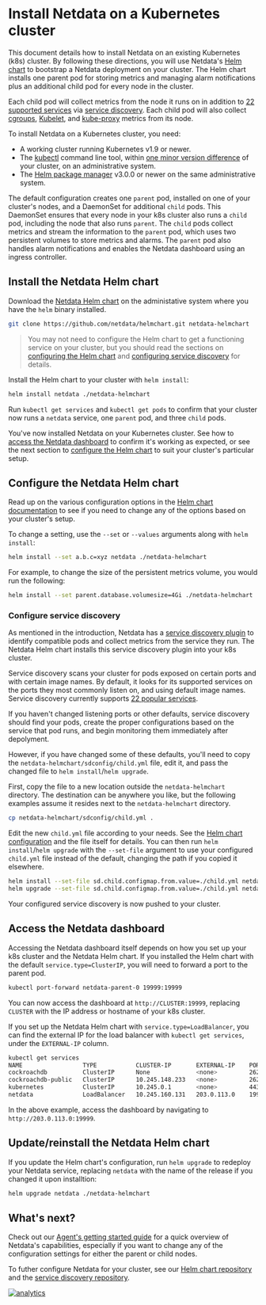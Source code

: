 <!--
title: "Install Netdata on a Kubernetes cluster"
description: "Use Netdata's Helm chart to bootstrap a Netdata monitoring and troubleshooting toolkit on your Kubernetes (k8s) cluster."
custom_edit_url: https://github.com/netdata/netdata/edit/master/packaging/installer/methods/kubernetes.md
-->

# Install Netdata on a Kubernetes cluster

This document details how to install Netdata on an existing Kubernetes (k8s) cluster. By following these directions, you
will use Netdata's [Helm chart](https://github.com/netdata/helmchart) to bootstrap a Netdata deployment on your cluster.
The Helm chart installs one parent pod for storing metrics and managing alarm notifications plus an additional child pod
for every node in the cluster.

Each child pod will collect metrics from the node it runs on in addition to [22 supported
services](https://github.com/netdata/helmchart#service-discovery-and-supported-services) via [service
discovery](https://github.com/netdata/agent-service-discovery/). Each child pod will also collect
[cgroups](/collectors/cgroups.plugin/README.md),
[Kubelet](https://learn.netdata.cloud/docs/agent/collectors/go.d.plugin/modules/k8s_kubelet), and
[kube-proxy](https://learn.netdata.cloud/docs/agent/collectors/go.d.plugin/modules/k8s_kubeproxy) metrics from its node.

To install Netdata on a Kubernetes cluster, you need:

-   A working cluster running Kubernetes v1.9 or newer.
-   The [kubectl](https://kubernetes.io/docs/reference/kubectl/overview/) command line tool, within [one minor version
    difference](https://kubernetes.io/docs/tasks/tools/install-kubectl/#before-you-begin) of your cluster, on an
    administrative system.
-   The [Helm package manager](https://helm.sh/) v3.0.0 or newer on the same administrative system.

The default configuration creates one `parent` pod, installed on one of your cluster's nodes, and a DaemonSet for
additional `child` pods. This DaemonSet ensures that every node in your k8s cluster also runs a `child` pod, including
the node that also runs `parent`. The `child` pods collect metrics and stream the information to the `parent` pod, which
uses two persistent volumes to store metrics and alarms. The `parent` pod also handles alarm notifications and enables
the Netdata dashboard using an ingress controller.

## Install the Netdata Helm chart

Download the [Netdata Helm chart](https://github.com/netdata/helmchart) on the administative system where you have the
`helm` binary installed.

```bash
git clone https://github.com/netdata/helmchart.git netdata-helmchart
```

> You may not need to configure the Helm chart to get a functioning service on your cluster, but you should read the
> sections on [configuring the Helm chart](#configure-the-netdata-helm-chart) and [configuring service
> discovery](#configure-service-discovery) for details.

Install the Helm chart to your cluster with `helm install`:

```bash
helm install netdata ./netdata-helmchart
```

Run `kubectl get services` and `kubectl get pods` to confirm that your cluster now runs a `netdata` service, one
`parent` pod, and three `child` pods.

You've now installed Netdata on your Kubernetes cluster. See how to [access the Netdata
dashboard](#access-the-netdata-dashboard) to confirm it's working as expected, or see the next section to [configure the
Helm chart](#configure-the-netdata-helm-chart) to suit your cluster's particular setup.

## Configure the Netdata Helm chart

Read up on the various configuration options in the [Helm chart
documentation](https://github.com/netdata/helmchart#configuration) to see if you need to change any of the options based
on your cluster's setup.

To change a setting, use the `--set` or `--values` arguments along with `helm install`:

```bash
helm install --set a.b.c=xyz netdata ./netdata-helmchart
```

For example, to change the size of the persistent metrics volume, you would run the following:

```bash
helm install --set parent.database.volumesize=4Gi ./netdata-helmchart
```

### Configure service discovery

As mentioned in the introduction, Netdata has a [service discovery
plugin](https://github.com/netdata/agent-service-discovery/#service-discovery) to identify compatible pods and collect
metrics from the service they run. The Netdata Helm chart installs this service discovery plugin into your k8s cluster.

Service discovery scans your cluster for pods exposed on certain ports and with certain image names. By default, it
looks for its supported services on the ports they most commonly listen on, and using default image names. Service
discovery currently supports [22 popular
services](https://github.com/netdata/helmchart#service-discovery-and-supported-services).

If you haven't changed listening ports or other defaults, service discovery should find your pods, create the proper
configurations based on the service that pod runs, and begin monitoring them immediately after depolyment.

However, if you have changed some of these defaults, you'll need to copy the `netdata-helmchart/sdconfig/child.yml`
file, edit it, and pass the changed file to `helm install`/`helm upgrade`. 

First, copy the file to a new location outside the `netdata-helmchart` directory. The destination can be anywhere you
like, but the following examples assume it resides next to the `netdata-helmchart` directory.

```bash
cp netdata-helmchart/sdconfig/child.yml .
```

Edit the new `child.yml` file according to your needs. See the [Helm chart
configuration](https://github.com/netdata/helmchart#configuration) and the file itself for details. You can then run
`helm install`/`helm upgrade` with the `--set-file` argument to use your configured `child.yml` file instead of the
default, changing the path if you copied it elsewhere.

```bash
helm install --set-file sd.child.configmap.from.value=./child.yml netdata ./netdata-helmchart
helm upgrade --set-file sd.child.configmap.from.value=./child.yml netdata ./netdata-helmchart
```

Your configured service discovery is now pushed to your cluster.

## Access the Netdata dashboard

Accessing the Netdata dashboard itself depends on how you set up your k8s cluster and the Netdata Helm chart. If you
installed the Helm chart with the default `service.type=ClusterIP`, you will need to forward a port to the parent pod.

```bash
kubectl port-forward netdata-parent-0 19999:19999 
```

You can now access the dashboard at `http://CLUSTER:19999`, replacing `CLUSTER` with the IP address or hostname of your
k8s cluster.

If you set up the Netdata Helm chart with `service.type=LoadBalancer`, you can find the external IP for the load
balancer with `kubectl get services`, under the `EXTERNAL-IP` column.

```bash
kubectl get services
NAME                 TYPE           CLUSTER-IP       EXTERNAL-IP    PORT(S)              AGE
cockroachdb          ClusterIP      None             <none>         26257/TCP,8080/TCP   46h
cockroachdb-public   ClusterIP      10.245.148.233   <none>         26257/TCP,8080/TCP   46h
kubernetes           ClusterIP      10.245.0.1       <none>         443/TCP              47h
netdata              LoadBalancer   10.245.160.131   203.0.113.0    19999:32231/TCP      74m
```

In the above example, access the dashboard by navigating to `http://203.0.113.0:19999`.

## Update/reinstall the Netdata Helm chart

If you update the Helm chart's configuration, run `helm upgrade` to redeploy your Netdata service, replacing `netdata` 
with the name of the release if you changed it upon installtion:

```bash
helm upgrade netdata ./netdata-helmchart
```

## What's next?

Check out our [Agent's getting started guide](/docs/getting-started.md) for a quick overview of Netdata's capabilities,
especially if you want to change any of the configuration settings for either the parent or child nodes.

To futher configure Netdata for your cluster, see our [Helm chart repository](https://github.com/netdata/helmchart) and
the [service discovery repository](https://github.com/netdata/agent-service-discovery/).

[![analytics](https://www.google-analytics.com/collect?v=1&aip=1&t=pageview&_s=1&ds=github&dr=https%3A%2F%2Fgithub.com%2Fnetdata%2Fnetdata&dl=https%3A%2F%2Fmy-netdata.io%2Fgithub%2Finstaller%2Fmethods%2Fkubernetes&_u=MAC~&cid=5792dfd7-8dc4-476b-af31-da2fdb9f93d2&tid=UA-64295674-3)](<>)
